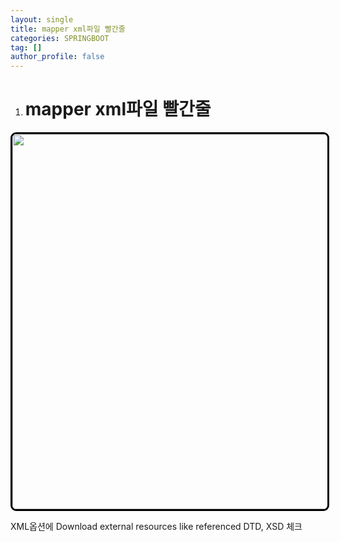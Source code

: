 ```yaml
---
layout: single
title: mapper xml파일 빨간줄
categories: SPRINGBOOT
tag: []
author_profile: false
---
```


1. # mapper xml파일 빨간줄
<img src="../../../imgs/LESSON/SPRING(Lesson)/mapper_redline_error.png" style="border:3px solid black;border-radius:9px;width:600px">   

XML옵션에 Download external resources like referenced DTD, XSD 체크